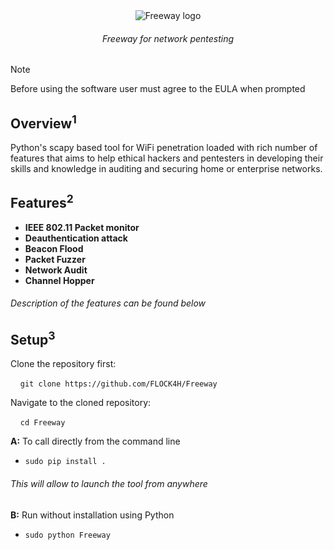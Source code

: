 <div align="center">
  <img src="https://github.com/FLOCK4H/Freeway/assets/161654571/85eb939d-0154-4767-8aab-c3a5e29b1d6f" alt="Freeway logo" />

  <h6>Freeway for network pentesting</h6>
</div>

> [!NOTE]
> Before using the software user must agree to the EULA when prompted


<h2><strong>Overview<sup>1</sup></strong></h2>
Python's scapy based tool for WiFi penetration loaded with rich number of features that aims to help ethical hackers and pentesters in developing their skills and knowledge in auditing and securing home or enterprise networks.

<strong><h2>Features<sup>2</sup></h2>

- IEEE 802.11 Packet monitor
- Deauthentication attack
- Beacon Flood
- Packet Fuzzer
- Network Audit
- Channel Hopper
</strong>

<h6>Description of the features can be found below</h6>

<strong><h2>Setup<sup>3</sup></h2></strong>

Clone the repository first:

&nbsp;&nbsp;&nbsp;&nbsp;`git clone https://github.com/FLOCK4H/Freeway`

Navigate to the cloned repository:

&nbsp;&nbsp;&nbsp;&nbsp;`cd Freeway`

<strong>A:</strong> To call directly from the command line
  - `sudo pip install .`
<h6>This will allow to launch the tool from anywhere</h6>

<strong>B:</strong> Run without installation using Python
  - `sudo python Freeway`






